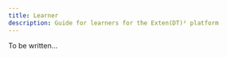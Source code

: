 ```yaml
---
title: Learner
description: Guide for learners for the Exten(DT)² platform
---
```


To be written...